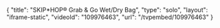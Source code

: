 {
    "title": "SKIP*HOP&reg; Grab &amp; Go Wet\/Dry Bag",
    "type": "solo",
    "layout": "iframe-static",
    "videoId": "109976463",
    "url": "\/tvpembed\/109976463"
}